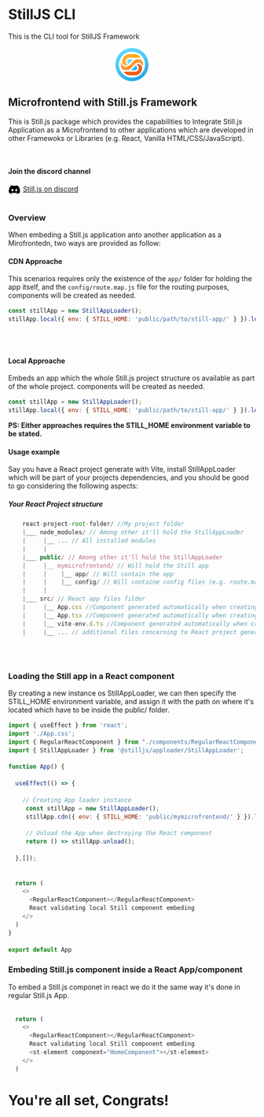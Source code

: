 # StillJS CLI
This is the CLI tool for StillJS Framework


<div style="display:flex; justify-content: center">
    <img src="https://github.com/still-js/core/blob/HEAD/@still/img/logo-no-bg.png" style="width: 5em;"/>
</div>

## Microfrontend with Still.js Framework

This is  Still.js package which provides the capabilities to Integrate Still.js Application as a Microfrontend
to other applications which are developed in other Framewoks or Libraries (e.g. React, Vanilla HTML/CSS/JavaScript).

<br>

#### Join the discord channel

<a href="https://discord.gg/fUVJRTmQ9f">
<svg xmlns="http://www.w3.org/2000/svg" width="25" style="float: left; padding-right: 5px;" viewBox="0 0 640 512"><!--!Font Awesome Free 6.7.2 by @fontawesome - https://fontawesome.com License - https://fontawesome.com/license/free Copyright 2025 Fonticons, Inc.--><path d="M524.5 69.8a1.5 1.5 0 0 0 -.8-.7A485.1 485.1 0 0 0 404.1 32a1.8 1.8 0 0 0 -1.9 .9 337.5 337.5 0 0 0 -14.9 30.6 447.8 447.8 0 0 0 -134.4 0 309.5 309.5 0 0 0 -15.1-30.6 1.9 1.9 0 0 0 -1.9-.9A483.7 483.7 0 0 0 116.1 69.1a1.7 1.7 0 0 0 -.8 .7C39.1 183.7 18.2 294.7 28.4 404.4a2 2 0 0 0 .8 1.4A487.7 487.7 0 0 0 176 479.9a1.9 1.9 0 0 0 2.1-.7A348.2 348.2 0 0 0 208.1 430.4a1.9 1.9 0 0 0 -1-2.6 321.2 321.2 0 0 1 -45.9-21.9 1.9 1.9 0 0 1 -.2-3.1c3.1-2.3 6.2-4.7 9.1-7.1a1.8 1.8 0 0 1 1.9-.3c96.2 43.9 200.4 43.9 295.5 0a1.8 1.8 0 0 1 1.9 .2c2.9 2.4 6 4.9 9.1 7.2a1.9 1.9 0 0 1 -.2 3.1 301.4 301.4 0 0 1 -45.9 21.8 1.9 1.9 0 0 0 -1 2.6 391.1 391.1 0 0 0 30 48.8 1.9 1.9 0 0 0 2.1 .7A486 486 0 0 0 610.7 405.7a1.9 1.9 0 0 0 .8-1.4C623.7 277.6 590.9 167.5 524.5 69.8zM222.5 337.6c-29 0-52.8-26.6-52.8-59.2S193.1 219.1 222.5 219.1c29.7 0 53.3 26.8 52.8 59.2C275.3 311 251.9 337.6 222.5 337.6zm195.4 0c-29 0-52.8-26.6-52.8-59.2S388.4 219.1 417.9 219.1c29.7 0 53.3 26.8 52.8 59.2C470.7 311 447.5 337.6 417.9 337.6z"/></svg> Still.js on discord
</a>

<br>
<br>

### Overview
When embeding a Still.js application anto another application as a Mirofrontedn, two ways are provided as follow:

#### CDN Approache

This scenarios requires only the existence of the `app/` folder for holding the app itself, and the `config/route.map.js` file for the routing purposes, components will be created as needed.

```js
const stillApp = new StillAppLoader();
stillApp.local({ env: { STILL_HOME: 'public/path/to/still-app/' } }).load();
```

<br><br>

#### Local Approache

Embeds an app which the whole Still.js project structure os available as part of the whole project. components will be created as needed.

```js
const stillApp = new StillAppLoader();
stillApp.local({ env: { STILL_HOME: 'public/path/to/still-app/' } }).load();
```

<b>PS: Either approaches requires the STILL_HOME environment variable to be stated.</b>


#### Usage example
Say you have a React project generate with Vite, install StillAppLoader which will be part of your projects dependencies, and you should be good to go considering the following aspects:
##### Your React Project structure
```js
    react-project-root-folder/ //My project folder
    |___ node_modules/ // Among other it'll hold the StillAppLoader
    |     |__ ... // All installed modules
    |     |
    |___ public/ // Among other it'll hold the StillAppLoader
    |     |__ mymicrofrontend/ // Will hold the Still app
    |     |    |__ app/ // Will contain the app
    |     |    |__ config/ // Will containe config files (e.g. route.map.js, app-setup.js)
    |     |
    |___ src/ // React app files filder
    |     |__ App.css //Component generated automatically when creating project
    |     |__ App.tsx //Component generated automatically when creating project
    |     |__ vite-env.d.ts //Component generated automatically when creating project
    |     |__ ... // additional files concerning to React project generate with Vite
```

<br>
<br>


### Loading the Still app in a React component

By creating a new instance os StillAppLoader, we can then specify the STILL_HOME environment variable, and assign it with the path on where it's located which have to be inside the public/ folder.

```js
import { useEffect } from 'react';
import './App.css';
import { RegularReactComponent } from "./components/RegularReactComponent";
import { StillAppLoader } from '@stilljs/apploader/StillAppLoader';

function App() {

  useEffect(() => {

    // Creating App loader instance
     const stillApp = new StillAppLoader();
     stillApp.cdn({ env: { STILL_HOME: 'public/mymicrofrontend/' } }).load();

     // Unload the App when destroying the React component
     return () => stillApp.unload();

  },[]);


  return (
    <>
      <RegularReactComponent></RegularReactComponent>
      React validating local Still component embeding
    </>
  )
}

export default App
```



### Embeding Still.js component inside a React App/component

To embed a Still.js componet in react we do it the same way it's done in regular Still.js App.

```js

  return (
    <>
      <RegularReactComponent></RegularReactComponent>
      React validating local Still component embeding
      <st-element component="HomeComponent"></st-element>
    </>
  )

```

# You're all set, Congrats!
